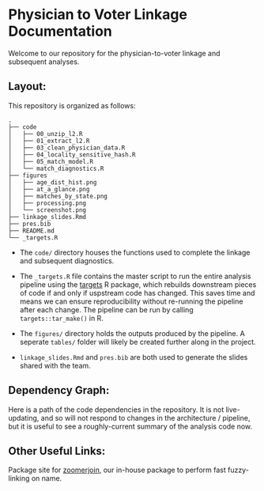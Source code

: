 # Physician to Voter Linkage Documentation

Welcome to our repository for the physician-to-voter linkage and subsequent
analyses.

## Layout:

This repository is organized as follows:

```
.
├── code
│   ├── 00_unzip_l2.R
│   ├── 01_extract_l2.R
│   ├── 03_clean_physician_data.R
│   ├── 04_locality_sensitive_hash.R
│   ├── 05_match_model.R
│   └── match_diagnostics.R
├── figures
│   ├── age_dist_hist.png
│   ├── at_a_glance.png
│   ├── matches_by_state.png
│   ├── processing.png
│   └── screenshot.png
├── linkage_slides.Rmd
├── pres.bib
├── README.md
└── _targets.R
```

* The `code/` directory houses the functions used to complete the linkage and
subsequent diagnostics.

* The `_targets.R` file contains the master script to run the entire analysis
pipeline using the [targets](https://books.ropensci.org/targets/) R package,
which rebuilds downstream pieces of code if and only if uspstream code has
changed. This saves time and means we can ensure reproducibility without
re-running the pipeline after each change. The pipeline can be run by calling
`targets::tar_make()` in R.

* The `figures/` directory holds the outputs produced by the pipeline. A seperate
`tables/` folder will likely be created further along in the project.

* `linkage_slides.Rmd` and `pres.bib` are both used to generate the slides shared
with the team.

## Dependency Graph:

Here is a path of the code dependencies in the repository. It is not
live-updating, and so will not respond to changes in the architecture /
pipeline, but it is useful to see a roughly-current summary of the analysis
code now.

## Other Useful Links:

Package site for [zoomerjoin](https://github.com/beniaminogreen/zoomerjoin),
our in-house package to perform fast fuzzy-linking on name.
